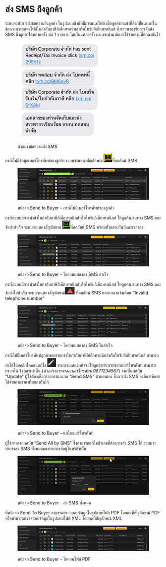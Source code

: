 # ส่ง SMS ถึงลูกค้า

ระบบจะทำการส่งข้อความถึงลูกค้า ในรูปแบบลิงก์ที่มีการแนบไฟล์ เมื่อลูกค้ากดเข้าที่ลิงก์ที่แนบมาในข้อความจะแสดงไฟล์ใบกำกับภาษีอิเล็กทรอนิกส์หรือใบรับอิเล็กทรอนิกส์ ซึ่งระบบรองรับการจัดส่ง SMS ถึงลูกค้าได้หลายครั้ง ต่อ 1 รายการ โดยในแต่ละครั้งระบบจะนำมาคิดค่าใช้จ่ายตามที่ตกลงกันไว้

<figure><img src="../../.gitbook/assets/image (2) (1).png" alt=""><figcaption><p>ตัวอย่างข้อความส่ง SMS</p></figcaption></figure>

กรณีไม่มีข้อมูลเบอร์โทรศัพท์ของลูกค้า ระบบจะแสดงสัญลักษณ์ ![](<../../.gitbook/assets/image (11) (1).png>)ที่คอลัมน์ SMS

<figure><img src="../../.gitbook/assets/image (54).png" alt=""><figcaption><p>หน้าจอ Send to Buyer – กรณีไม่มีเบอร์โทรศัพท์ของลูกค้า</p></figcaption></figure>

กรณีระบบมีการนำส่งใบกำกับภาษีอิเล็กทรอนิกส์หรือใบรับอิเล็กทรอนิกส์ ให้ลูกค้าผ่านทาง SMS และจัดส่งสำเร็จ ระบบจะแสดงสัญลักษณ์ ![](<../../.gitbook/assets/image (78).png>)ที่คอลัมน์ SMS พร้อมทั้งแสดงวันที่และเวลาส่ง

<figure><img src="../../.gitbook/assets/image (32).png" alt=""><figcaption><p>หน้าจอ Send to Buyer - ไอคอนแสดงส่ง SMS สำเร็จ</p></figcaption></figure>

กรณีระบบมีการนำส่งใบกำกับภาษีอิเล็กทรอนิกส์หรือใบรับอิเล็กทรอนิกส์ ให้ลูกค้าผ่านทาง SMS และจัดส่งไม่สำเร็จ ระบบจะแสดงสัญลักษณ์![](<../../.gitbook/assets/image (24) (1).png>) ที่คอลัมน์ SMS และแสดงแจ้งเตือน “Invalid telephone number”

<figure><img src="../../.gitbook/assets/image (92).png" alt=""><figcaption><p>หน้าจอ Send to Buyer - ไอคอนแสดงส่ง SMS ไม่สำเร็จ</p></figcaption></figure>

กรณีไม่มีเบอร์โทรศัพท์ลูกค้าของรายการใบกำกับภาษีอิเล็กทรอนิกส์หรือใบรับอิเล็กทรอนิกส์ สามารถทำได้โดยคลิกไอคอนแก้ไข  ![](<../../.gitbook/assets/image (62).png>) ระบบจะแสดงหน้าจอให้ลูกค้าทำการกรอกเบอร์โทรศัพท์ สามารถกรอกได้ 1 เบอร์เท่านั้น (_ตัวอย่างการกรอกเบอร์โทรศัพท์ 0871234567_) จากนั้นกดปุ่ม “Update” ผู้ใช้ต้องเลือกรายการและกด “Send SMS” ด้วยตนเอง ซึ่งการส่ง SMS จะมีการคิดค่าใช้จ่ายตามราคาที่ตกลงกันไว้

<figure><img src="../../.gitbook/assets/image (83).png" alt=""><figcaption><p>หน้าจอ Send to Buyer – แก้ไขเบอร์โทรศัพท์</p></figcaption></figure>

ผู้ใช้สามารถกดปุ่ม “Send All by SMS” ซึ่งสามารถแก้ไขตัวเลขที่ต้องการส่ง SMS ได้ ระบบจะทำการส่ง SMS ทั้งหมดของรายการที่อยู่ในบริษัทนั้น

<figure><img src="../../.gitbook/assets/image (68).png" alt=""><figcaption><p>หน้าจอ Send to Buyer – ส่ง SMS ทั้งหมด</p></figcaption></figure>

ที่หน้าจอ Send To Buyer สามารถตรวจสอบข้อมูลในรูปแบบไฟล์ PDF โดยกดที่สัญลักษณ์ PDF หรือสามารถตรวจสอบข้อมูลในรูปแบบไฟล์ XML โดยกดที่สัญลักษณ์ XML

<figure><img src="../../.gitbook/assets/image (57).png" alt=""><figcaption><p>หน้าจอ Send to Buyer - ไอคอนไฟล์ PDF</p></figcaption></figure>
